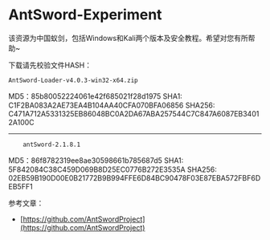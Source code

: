 # AntSword-Experiment
该资源为中国蚁剑，包括Windows和Kali两个版本及安全教程。希望对您有所帮助~


下载请先校验文件HASH：

	AntSword-Loader-v4.0.3-win32-x64.zip

MD5：85b80052224061e42f685021f28d1975
SHA1: C1F2BA083A2AE73EA4B104AA40CFA070BFA06856
SHA256: C471A712A5331325EB86048BC0A2DA67ABA257544C7C847A6087EB34012A100C


-------------------------------------------------------------------

		antSword-2.1.8.1

MD5：86f8782319ee8ae30598661b785687d5
SHA1: 5F842084C38C459D069B8D25EC0776B272E3535A
SHA256: 02EB59B190D00E0B21772B9B994FFE6D84BC90478F03E87EBA572FBF6DEB5FF1


参考文章：
- [https://github.com/AntSwordProject](https://github.com/AntSwordProject)


